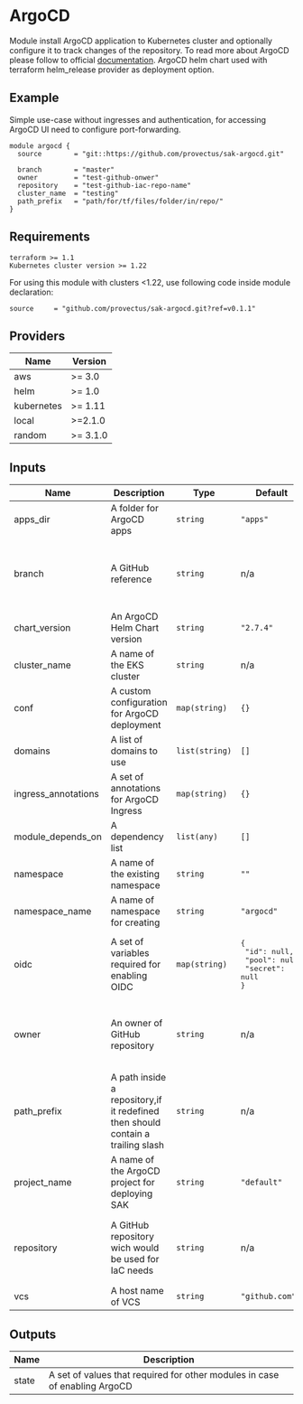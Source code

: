 # ArgoCD
Module install ArgoCD application to Kubernetes cluster and optionally configure it to track changes of the repository. To read more about ArgoCD please follow to official [documentation](https://argoproj.github.io/argo-cd/).
ArgoCD helm chart used with terraform helm_release provider as deployment option.

## Example
Simple use-case without ingresses and authentication, for accessing ArgoCD UI need to configure port-forwarding.
``` hcl
module argocd {
  source        = "git::https://github.com/provectus/sak-argocd.git"

  branch        = "master"
  owner         = "test-github-onwer"
  repository    = "test-github-iac-repo-name"
  cluster_name  = "testing"
  path_prefix   = "path/for/tf/files/folder/in/repo/"
}
```

## Requirements

```
terraform >= 1.1
Kubernetes cluster version >= 1.22
 ```

For using this module with clusters <1.22, use following code inside module declaration:
```
source     = "github.com/provectus/sak-argocd.git?ref=v0.1.1"
```

## Providers

| Name | Version |
|------|---------|
| aws | >= 3.0 |
| helm | >= 1.0 |
| kubernetes | >= 1.11 |
| local | >=2.1.0 |
| random | >= 3.1.0 |

## Inputs

| Name | Description | Type | Default | Required |
|------|-------------|------|---------|:-----:|
| apps\_dir | A folder for ArgoCD apps | `string` | `"apps"` | no |
| branch | A GitHub reference | `string` | n/a | yes, in case of enabling native ArgoCD behaviour  |
| chart\_version | An ArgoCD Helm Chart version | `string` | `"2.7.4"` | no |
| cluster\_name | A name of the EKS cluster | `string` | n/a | yes |
| conf | A custom configuration for ArgoCD deployment | `map(string)` | `{}` | no |
| domains | A list of domains to use | `list(string)` | `[]` | no |
| ingress\_annotations | A set of annotations for ArgoCD Ingress | `map(string)` | `{}` | no |
| module\_depends\_on | A dependency list | `list(any)` | `[]` | no |
| namespace | A name of the existing namespace | `string` | `""` | no |
| namespace\_name | A name of namespace for creating | `string` | `"argocd"` | no |
| oidc | A set of variables required for enabling OIDC | `map(string)` | <pre>{<br>  "id": null,<br>  "pool": null,<br>  "secret": null<br>}</pre> | no |
| owner | An owner of GitHub repository | `string` | n/a | yes, in case of enabling native ArgoCD behaviour  |
| path\_prefix | A path inside a repository,if it redefined then should contain a trailing slash | `string` | n/a | yes, in case of enabling native ArgoCD behaviour |
| project\_name | A name of the ArgoCD project for deploying SAK | `string` | `"default"` | no |
| repository | A GitHub repository wich would be used for IaC needs | `string` | n/a | yes, in case of enabling native ArgoCD behaviour  |
| vcs | A host name of VCS | `string` | `"github.com"` | no |

## Outputs

| Name | Description |
|------|-------------|
| state | A set of values that required for other modules in case of enabling ArgoCD |
